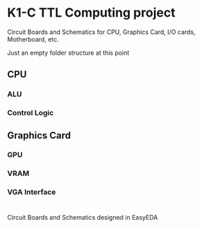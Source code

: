 # K1-C TTL Computing project

Circuit Boards and Schematics for CPU, Graphics Card, I/O cards, Motherboard, etc.

Just an empty folder structure at this point

## CPU

### ALU
### Control Logic

## Graphics Card

### GPU
### VRAM
### VGA Interface

#
Circuit Boards and Schematics designed in EasyEDA
